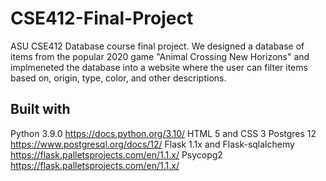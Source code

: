 # CSE412-Final-Project
ASU CSE412 Database course final project. We designed a database of items from the popular 2020 game "Animal Crossing New Horizons" and implmeneted the database into a website where the user can filter items based on, origin, type, color, and other descriptions. 

## Built with
Python 3.9.0 https://docs.python.org/3.10/
HTML 5 and CSS 3
Postgres 12 https://www.postgresql.org/docs/12/
Flask 1.1x and Flask-sqlalchemy https://flask.palletsprojects.com/en/1.1.x/
Psycopg2 https://flask.palletsprojects.com/en/1.1.x/
